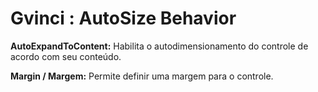 # Gvinci : AutoSize Behavior

**AutoExpandToContent:** Habilita o autodimensionamento do controle de acordo com seu conteúdo.

**Margin / Margem:** Permite definir uma margem para o controle.


